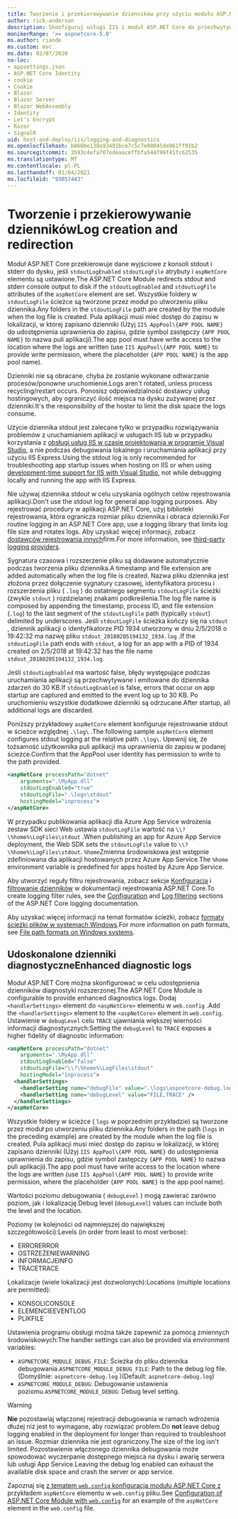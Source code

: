 ```yaml
---
title: Tworzenie i przekierowywanie dzienników przy użyciu modułu ASP.NET Core
author: rick-anderson
description: Skonfiguruj usługi IIS i moduł ASP.NET Core do przechwytywania dzienników i informacji diagnostycznych.
monikerRange: '>= aspnetcore-5.0'
ms.author: riande
ms.custom: mvc
ms.date: 02/07/2020
no-loc:
- appsettings.json
- ASP.NET Core Identity
- cookie
- Cookie
- Blazor
- Blazor Server
- Blazor WebAssembly
- Identity
- Let's Encrypt
- Razor
- SignalR
uid: host-and-deploy/iis/logging-and-diagnostics
ms.openlocfilehash: b866be130a93491bce7c5c7e08045de961ff91b2
ms.sourcegitcommit: 3593c4efa707edeaaceffbfa544f99f41fc62535
ms.translationtype: MT
ms.contentlocale: pl-PL
ms.lasthandoff: 01/04/2021
ms.locfileid: "93057443"
---
```

# <a name="log-creation-and-redirection"></a><span data-ttu-id="2686f-103">Tworzenie i przekierowywanie dzienników</span><span class="sxs-lookup"><span data-stu-id="2686f-103">Log creation and redirection</span></span>

<span data-ttu-id="2686f-104">Moduł ASP.NET Core przekierowuje dane wyjściowe z konsoli stdout i stderr do dysku, jeśli `stdoutLogEnabled` `stdoutLogFile` atrybuty i `aspNetCore` elementu są ustawione.</span><span class="sxs-lookup"><span data-stu-id="2686f-104">The ASP.NET Core Module redirects stdout and stderr console output to disk if the `stdoutLogEnabled` and `stdoutLogFile` attributes of the `aspNetCore` element are set.</span></span> <span data-ttu-id="2686f-105">Wszystkie foldery w `stdoutLogFile` ścieżce są tworzone przez moduł po utworzeniu pliku dziennika.</span><span class="sxs-lookup"><span data-stu-id="2686f-105">Any folders in the `stdoutLogFile` path are created by the module when the log file is created.</span></span> <span data-ttu-id="2686f-106">Pula aplikacji musi mieć dostęp do zapisu w lokalizacji, w której zapisano dzienniki (Użyj `IIS AppPool\{APP POOL NAME}` do udostępnienia uprawnienia do zapisu, gdzie symbol zastępczy `{APP POOL NAME}` to nazwa puli aplikacji).</span><span class="sxs-lookup"><span data-stu-id="2686f-106">The app pool must have write access to the location where the logs are written (use `IIS AppPool\{APP POOL NAME}` to provide write permission, where the placeholder `{APP POOL NAME}` is the app pool name).</span></span>

<span data-ttu-id="2686f-107">Dzienniki nie są obracane, chyba że zostanie wykonane odtwarzanie procesów/ponowne uruchomienie.</span><span class="sxs-lookup"><span data-stu-id="2686f-107">Logs aren't rotated, unless process recycling/restart occurs.</span></span> <span data-ttu-id="2686f-108">Ponosisz odpowiedzialność dostawcy usług hostingowych, aby ograniczyć ilość miejsca na dysku zużywanej przez dzienniki.</span><span class="sxs-lookup"><span data-stu-id="2686f-108">It's the responsibility of the hoster to limit the disk space the logs consume.</span></span>

<span data-ttu-id="2686f-109">Użycie dziennika stdout jest zalecane tylko w przypadku rozwiązywania problemów z uruchamianiem aplikacji w usługach IIS lub w przypadku korzystania z [obsługi usług IIS w czasie projektowania w programie Visual Studio](xref:host-and-deploy/iis/development-time-iis-support), a nie podczas debugowania lokalnego i uruchamiania aplikacji przy użyciu IIS Express.</span><span class="sxs-lookup"><span data-stu-id="2686f-109">Using the stdout log is only recommended for troubleshooting app startup issues when hosting on IIS or when using [development-time support for IIS with Visual Studio](xref:host-and-deploy/iis/development-time-iis-support), not while debugging locally and running the app with IIS Express.</span></span>

<span data-ttu-id="2686f-110">Nie używaj dziennika stdout w celu uzyskania ogólnych celów rejestrowania aplikacji.</span><span class="sxs-lookup"><span data-stu-id="2686f-110">Don't use the stdout log for general app logging purposes.</span></span> <span data-ttu-id="2686f-111">Aby rejestrować procedury w aplikacji ASP.NET Core, użyj biblioteki rejestrowania, która ogranicza rozmiar pliku dziennika i obraca dzienniki.</span><span class="sxs-lookup"><span data-stu-id="2686f-111">For routine logging in an ASP.NET Core app, use a logging library that limits log file size and rotates logs.</span></span> <span data-ttu-id="2686f-112">Aby uzyskać więcej informacji, zobacz [dostawców rejestrowania innych](xref:fundamentals/logging/index#third-party-logging-providers)firm.</span><span class="sxs-lookup"><span data-stu-id="2686f-112">For more information, see [third-party logging providers](xref:fundamentals/logging/index#third-party-logging-providers).</span></span>

<span data-ttu-id="2686f-113">Sygnatura czasowa i rozszerzenie pliku są dodawane automatycznie podczas tworzenia pliku dziennika.</span><span class="sxs-lookup"><span data-stu-id="2686f-113">A timestamp and file extension are added automatically when the log file is created.</span></span> <span data-ttu-id="2686f-114">Nazwa pliku dziennika jest złożona przez dołączenie sygnatury czasowej, identyfikatora procesu i rozszerzenia pliku ( `.log` ) do ostatniego segmentu `stdoutLogFile` ścieżki (zwykle `stdout` ) rozdzielanej znakami podkreślenia.</span><span class="sxs-lookup"><span data-stu-id="2686f-114">The log file name is composed by appending the timestamp, process ID, and file extension (`.log`) to the last segment of the `stdoutLogFile` path (typically `stdout`) delimited by underscores.</span></span> <span data-ttu-id="2686f-115">Jeśli `stdoutLogFile` ścieżka kończy się na `stdout` , dziennik aplikacji o identyfikatorze PID 1934 utworzony w dniu 2/5/2018 o 19:42:32 ma nazwę pliku `stdout_20180205194132_1934.log` .</span><span class="sxs-lookup"><span data-stu-id="2686f-115">If the `stdoutLogFile` path ends with `stdout`, a log for an app with a PID of 1934 created on 2/5/2018 at 19:42:32 has the file name `stdout_20180205194132_1934.log`.</span></span>

<span data-ttu-id="2686f-116">Jeśli `stdoutLogEnabled` ma wartość false, błędy występujące podczas uruchamiania aplikacji są przechwytywane i emitowane do dziennika zdarzeń do 30 KB.</span><span class="sxs-lookup"><span data-stu-id="2686f-116">If `stdoutLogEnabled` is false, errors that occur on app startup are captured and emitted to the event log up to 30 KB.</span></span> <span data-ttu-id="2686f-117">Po uruchomieniu wszystkie dodatkowe dzienniki są odrzucane.</span><span class="sxs-lookup"><span data-stu-id="2686f-117">After startup, all additional logs are discarded.</span></span>

<span data-ttu-id="2686f-118">Poniższy przykładowy `aspNetCore` element konfiguruje rejestrowanie stdout w ścieżce względnej `.\log\` .</span><span class="sxs-lookup"><span data-stu-id="2686f-118">The following sample `aspNetCore` element configures stdout logging at the relative path `.\log\`.</span></span> <span data-ttu-id="2686f-119">Upewnij się, że tożsamość użytkownika puli aplikacji ma uprawnienia do zapisu w podanej ścieżce.</span><span class="sxs-lookup"><span data-stu-id="2686f-119">Confirm that the AppPool user identity has permission to write to the path provided.</span></span>

```xml
<aspNetCore processPath="dotnet"
    arguments=".\MyApp.dll"
    stdoutLogEnabled="true"
    stdoutLogFile=".\logs\stdout"
    hostingModel="inprocess">
</aspNetCore>
```

<span data-ttu-id="2686f-120">W przypadku publikowania aplikacji dla Azure App Service wdrożenia zestaw SDK sieci Web ustawia `stdoutLogFile` wartość na `\\?\%home%\LogFiles\stdout` .</span><span class="sxs-lookup"><span data-stu-id="2686f-120">When publishing an app for Azure App Service deployment, the Web SDK sets the `stdoutLogFile` value to `\\?\%home%\LogFiles\stdout`.</span></span> <span data-ttu-id="2686f-121">`%home`Zmienna środowiskowa jest wstępnie zdefiniowana dla aplikacji hostowanych przez Azure App Service.</span><span class="sxs-lookup"><span data-stu-id="2686f-121">The `%home` environment variable is predefined for apps hosted by Azure App Service.</span></span>

<span data-ttu-id="2686f-122">Aby utworzyć reguły filtru rejestrowania, zobacz sekcje [Konfiguracja](xref:fundamentals/logging/index#log-filtering) i [filtrowanie dzienników](xref:fundamentals/logging/index#log-filtering) w dokumentacji rejestrowania ASP.NET Core.</span><span class="sxs-lookup"><span data-stu-id="2686f-122">To create logging filter rules, see the [Configuration](xref:fundamentals/logging/index#log-filtering) and [Log filtering](xref:fundamentals/logging/index#log-filtering) sections of the ASP.NET Core logging documentation.</span></span>

<span data-ttu-id="2686f-123">Aby uzyskać więcej informacji na temat formatów ścieżki, zobacz [formaty ścieżki plików w systemach Windows](/dotnet/standard/io/file-path-formats).</span><span class="sxs-lookup"><span data-stu-id="2686f-123">For more information on path formats, see [File path formats on Windows systems](/dotnet/standard/io/file-path-formats).</span></span>

## <a name="enhanced-diagnostic-logs"></a><span data-ttu-id="2686f-124">Udoskonalone dzienniki diagnostyczne</span><span class="sxs-lookup"><span data-stu-id="2686f-124">Enhanced diagnostic logs</span></span>

<span data-ttu-id="2686f-125">Moduł ASP.NET Core można skonfigurować w celu udostępnienia dzienników diagnostyki rozszerzonej.</span><span class="sxs-lookup"><span data-stu-id="2686f-125">The ASP.NET Core Module is configurable to provide enhanced diagnostics logs.</span></span> <span data-ttu-id="2686f-126">Dodaj `<handlerSettings>` element do `<aspNetCore>` elementu w `web.config` .</span><span class="sxs-lookup"><span data-stu-id="2686f-126">Add the `<handlerSettings>` element to the `<aspNetCore>` element in `web.config`.</span></span> <span data-ttu-id="2686f-127">Ustawienie w `debugLevel` celu `TRACE` ujawniania większej wierności informacji diagnostycznych:</span><span class="sxs-lookup"><span data-stu-id="2686f-127">Setting the `debugLevel` to `TRACE` exposes a higher fidelity of diagnostic information:</span></span>

```xml
<aspNetCore processPath="dotnet"
    arguments=".\MyApp.dll"
    stdoutLogEnabled="false"
    stdoutLogFile="\\?\%home%\LogFiles\stdout"
    hostingModel="inprocess">
  <handlerSettings>
    <handlerSetting name="debugFile" value=".\logs\aspnetcore-debug.log" />
    <handlerSetting name="debugLevel" value="FILE,TRACE" />
  </handlerSettings>
</aspNetCore>
```

<span data-ttu-id="2686f-128">Wszystkie foldery w ścieżce ( `logs` w poprzednim przykładzie) są tworzone przez moduł po utworzeniu pliku dziennika.</span><span class="sxs-lookup"><span data-stu-id="2686f-128">Any folders in the path (`logs` in the preceding example) are created by the module when the log file is created.</span></span> <span data-ttu-id="2686f-129">Pula aplikacji musi mieć dostęp do zapisu w lokalizacji, w której zapisano dzienniki (Użyj `IIS AppPool\{APP POOL NAME}` do udostępnienia uprawnienia do zapisu, gdzie symbol zastępczy `{APP POOL NAME}` to nazwa puli aplikacji).</span><span class="sxs-lookup"><span data-stu-id="2686f-129">The app pool must have write access to the location where the logs are written (use `IIS AppPool\{APP POOL NAME}` to provide write permission, where the placeholder `{APP POOL NAME}` is the app pool name).</span></span>

<span data-ttu-id="2686f-130">Wartości poziomu debugowania ( `debugLevel` ) mogą zawierać zarówno poziom, jak i lokalizację.</span><span class="sxs-lookup"><span data-stu-id="2686f-130">Debug level (`debugLevel`) values can include both the level and the location.</span></span>

<span data-ttu-id="2686f-131">Poziomy (w kolejności od najmniejszej do największej szczegółowości):</span><span class="sxs-lookup"><span data-stu-id="2686f-131">Levels (in order from least to most verbose):</span></span>

* <span data-ttu-id="2686f-132">ERROR</span><span class="sxs-lookup"><span data-stu-id="2686f-132">ERROR</span></span>
* <span data-ttu-id="2686f-133">OSTRZEŻENIE</span><span class="sxs-lookup"><span data-stu-id="2686f-133">WARNING</span></span>
* <span data-ttu-id="2686f-134">INFORMACJE</span><span class="sxs-lookup"><span data-stu-id="2686f-134">INFO</span></span>
* <span data-ttu-id="2686f-135">TRACE</span><span class="sxs-lookup"><span data-stu-id="2686f-135">TRACE</span></span>

<span data-ttu-id="2686f-136">Lokalizacje (wiele lokalizacji jest dozwolonych):</span><span class="sxs-lookup"><span data-stu-id="2686f-136">Locations (multiple locations are permitted):</span></span>

* <span data-ttu-id="2686f-137">KONSOLI</span><span class="sxs-lookup"><span data-stu-id="2686f-137">CONSOLE</span></span>
* <span data-ttu-id="2686f-138">ELEMENCIE</span><span class="sxs-lookup"><span data-stu-id="2686f-138">EVENTLOG</span></span>
* <span data-ttu-id="2686f-139">PLIK</span><span class="sxs-lookup"><span data-stu-id="2686f-139">FILE</span></span>

<span data-ttu-id="2686f-140">Ustawienia programu obsługi można także zapewnić za pomocą zmiennych środowiskowych:</span><span class="sxs-lookup"><span data-stu-id="2686f-140">The handler settings can also be provided via environment variables:</span></span>

* <span data-ttu-id="2686f-141">`ASPNETCORE_MODULE_DEBUG_FILE`: Ścieżka do pliku dziennika debugowania.</span><span class="sxs-lookup"><span data-stu-id="2686f-141">`ASPNETCORE_MODULE_DEBUG_FILE`: Path to the debug log file.</span></span> <span data-ttu-id="2686f-142">(Domyślnie: `aspnetcore-debug.log` )</span><span class="sxs-lookup"><span data-stu-id="2686f-142">(Default: `aspnetcore-debug.log`)</span></span>
* <span data-ttu-id="2686f-143">`ASPNETCORE_MODULE_DEBUG`: Debugowanie ustawienia poziomu.</span><span class="sxs-lookup"><span data-stu-id="2686f-143">`ASPNETCORE_MODULE_DEBUG`: Debug level setting.</span></span>

> [!WARNING]
> <span data-ttu-id="2686f-144">**Nie** pozostawiaj włączonej rejestracji debugowania w ramach wdrożenia dłużej niż jest to wymagane, aby rozwiązać problem.</span><span class="sxs-lookup"><span data-stu-id="2686f-144">Do **not** leave debug logging enabled in the deployment for longer than required to troubleshoot an issue.</span></span> <span data-ttu-id="2686f-145">Rozmiar dziennika nie jest ograniczony.</span><span class="sxs-lookup"><span data-stu-id="2686f-145">The size of the log isn't limited.</span></span> <span data-ttu-id="2686f-146">Pozostawienie włączonego dziennika debugowania może spowodować wyczerpanie dostępnego miejsca na dysku i awarię serwera lub usługi App Service.</span><span class="sxs-lookup"><span data-stu-id="2686f-146">Leaving the debug log enabled can exhaust the available disk space and crash the server or app service.</span></span>

<span data-ttu-id="2686f-147">Zapoznaj się [z tematem `web.config` konfiguracja modułu ASP.NET Core z](xref:host-and-deploy/iis/web-config#configuration-of-aspnet-core-module-with-webconfig) przykładem `aspNetCore` elementu w `web.config` pliku.</span><span class="sxs-lookup"><span data-stu-id="2686f-147">See [Configuration of ASP.NET Core Module with `web.config`](xref:host-and-deploy/iis/web-config#configuration-of-aspnet-core-module-with-webconfig) for an example of the `aspNetCore` element in the `web.config` file.</span></span>
